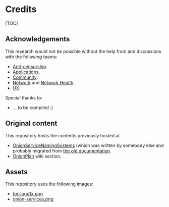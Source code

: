 # Credits

[TOC]

## Acknowledgements

This research would not be possible without the help from and discussions with
the following teams:

* [Anti-censorship](https://gitlab.torproject.org/tpo/anti-censorship/team/-/wikis/home).
* [Applications](https://gitlab.torproject.org/tpo/applications/team/-/wikis/home).
* [Community](https://gitlab.torproject.org/tpo/community/team/-/wikis/home).
* [Network](https://gitlab.torproject.org/tpo/core/team) and
  [Network Health](https://gitlab.torproject.org/tpo/network-health/team).
* [UX](https://gitlab.torproject.org/tpo/ux/team/-/wikis/home).

Special thanks to:

* ... to be compiled :)

## Original content

This repository hosts the contents previously hosted at

* [OnionServiceNamingSystems][] (which was written by somebody else and
  probably migrated from [the old documentation][].
* [OnionPlan][] wiki section.

[OnionServiceNamingSystems]: https://gitlab.torproject.org/tpo/community/support/-/wikis/OnionServiceNamingSystems
[the old documentation]: https://2019.www.torproject.org/
[OnionPlan]: https://gitlab.torproject.org/tpo/onion-services/onion-support/-/wikis/Documentation/OnionPlan

## Assets

This repository uses the following images:

* [tor-logo1x.png](https://gitlab.torproject.org/tpo/web/community/-/blob/main/assets/static/images/tor-logo1x.png)
* [onion-services.png](https://gitlab.torproject.org/tpo/web/community/-/blob/main/assets/static/images/home/png/onion-services.png)
